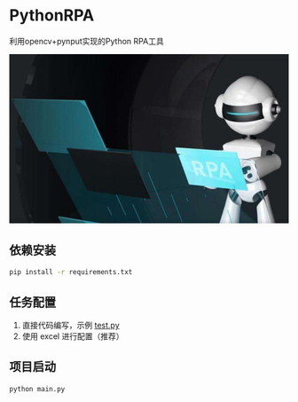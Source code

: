 # PythonRPA
利用opencv+pynput实现的Python RPA工具  

![](./RPA.jpg)

## 依赖安装
```bash
pip install -r requirements.txt
```

## 任务配置
1. 直接代码编写，示例 [test.py](test.py)
2. 使用 excel 进行配置（推荐）

## 项目启动
```bash
python main.py
```